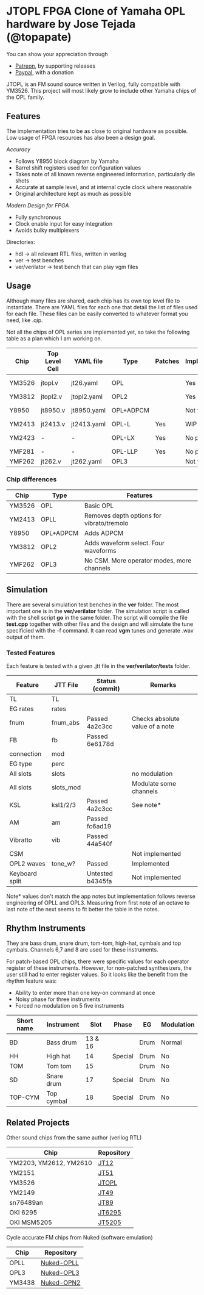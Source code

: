 # JTOPL FPGA Clone of Yamaha OPL hardware by Jose Tejada (@topapate)

You can show your appreciation through
* [Patreon](https://patreon.com/topapate), by supporting releases
* [Paypal](https://paypal.me/topapate), with a donation


JTOPL is an FM sound source written in Verilog, fully compatible with YM3526. This project will most likely grow to include other Yamaha chips of the OPL family.

## Features

The implementation tries to be as close to original hardware as possible. Low usage of FPGA resources has also been a design goal. 

*Accuracy*

* Follows Y8950 block diagram by Yamaha
* Barrel shift registers used for configuration values
* Takes note of all known reverse engineered information, particularly die shots
* Accurate at sample level, and at internal cycle clock where reasonable
* Original architecture kept as much as possible

*Modern Design for FPGA*

* Fully synchronous
* Clock enable input for easy integration
* Avoids bulky multiplexers

Directories:

* hdl -> all relevant RTL files, written in verilog
* ver -> test benches
* ver/verilator -> test bench that can play vgm files

## Usage

Although many files are shared, each chip has its own top level file to instantiate. There are YAML files for each one that detail the list of files used for each file. These files can be easily converted to whatever format you need, like .qip.

Not all the chips of OPL series are implemented yet, so take the following table as a plan which I am working on.

Chip    | Top Level Cell | YAML file   | Type        | Patches | Implemented  | Usage
--------|----------------|-------------|-------------|---------|--------------|-------
YM3526  |  jtopl.v       | jt26.yaml   | OPL         |         | Yes          | Bubble Bobble
YM3812  |  jtopl2.v      | jtopl2.yaml | OPL2        |         | Yes          | Robocop
Y8950   |  jt8950.v      | jt8950.yaml | OPL+ADPCM   |         | Not yet      | MSX-Audio
YM2413  |  jt2413.v      | jt2413.yaml | OPL-L       | Yes     | WIP          |
YM2423  |     -          |      -      | OPL-LX      | Yes     | No plans     | Atari ST FM cart
YMF281  |     -          |      -      | OPL-LLP     | Yes     | No plans     | Pachinko
YMF262  |  jt262.v       | jt262.yaml  | OPL3        |         | Not yet      |

### Chip differences

Chip     |  Type        | Features
---------|--------------|----------------------------------------
YM3526   | OPL          | Basic OPL
YM2413   | OPLL         | Removes depth options for vibrato/tremolo
Y8950    | OPL+ADPCM    | Adds ADPCM
YM3812   | OPL2         | Adds waveform select. Four waveforms
YMF262   | OPL3         | No CSM. More operator modes, more channels

## Simulation

There are several simulation test benches in the **ver** folder. The most important one is in the **ver/verilator** folder. The simulation script is called with the shell script **go** in the same folder. The script will compile the file **test.cpp** together with other files and the design and will simulate the tune specificied with the -f command. It can read **vgm** tunes and generate .wav output of them.

### Tested Features

Each feature is tested with a given .jtt file in the **ver/verilator/tests** folder.

Feature        | JTT File  | Status (commit) | Remarks
---------------|-----------|-----------------|--------
 TL            | TL        |                 |
 EG rates      | rates     |                 |
 fnum          | fnum_abs  | Passed 4a2c3cc  | Checks absolute value of a note
 FB            | fb        | Passed 6e6178d  |
 connection    | mod       |                 |
 EG type       | perc      |                 |
 All slots     | slots     |                 | no modulation
 All slots     | slots_mod |                 | Modulate some channels
 KSL           | ksl1/2/3  | Passed 4a2c3cc  | See note*
 AM            | am        | Passed fc6ad19  |
 Vibratto      | vib       | Passed 44a540f  |
 CSM           |           |                 | Not implemented
 OPL2 waves    | tone_w?   | Passed          | Implemented
 Keyboard split|           | Untested b4345fa| Not implemented

 Note* values don't match the app notes but implementation follows reverse engineering of OPLL and OPL3. Measuring from first note of an octave to last note of the next seems to fit better the table in the notes.

## Rhythm Instruments

They are bass drum, snare drum, tom-tom, high-hat, cymbals and top cymbals. Channels 6,7 and 8 are used for these instruments. 

For patch-based OPL chips, there were specific values for each operator register of these instruments. However, for non-patched synthesizers, the user still had to enter register values. So it looks like the benefit from the rhythm feature was:

* Ability to enter more than one key-on command at once
* Noisy phase for three instruments
* Forced no modulation on 5 five instruments

Short name | Instrument | Slot    | Phase   | EG   | Modulation |
-----------|------------|---------|---------|------|------------|
 BD        | Bass drum  | 13 & 16 |         | Drum | Normal     |
 HH        | High hat   | 14      | Special | Drum |   No       |
 TOM       | Tom tom    | 15      |         | Drum |   No       |
 SD        | Snare drum | 17      | Special | Drum |   No       |
 TOP-CYM   | Top cymbal | 18      | Special | Drum |   No       |

## Related Projects

Other sound chips from the same author (verilog RTL)

Chip                   | Repository
-----------------------|------------
YM2203, YM2612, YM2610 | [JT12](https://github.com/jotego/jt12)
YM2151                 | [JT51](https://github.com/jotego/jt51)
YM3526                 | [JTOPL](https://github.com/jotego/jtopl)
YM2149                 | [JT49](https://github.com/jotego/jt49)
sn76489an              | [JT89](https://github.com/jotego/jt89)
OKI 6295               | [JT6295](https://github.com/jotego/jt6295)
OKI MSM5205            | [JT5205](https://github.com/jotego/jt5205)

Cycle accurate FM chips from Nuked (software emulation)

Chip                |  Repository
--------------------|------------------------
OPLL                | [Nuked-OPLL](https://github.com/nukeykt/Nuked-OPLL)
OPL3                | [Nuked-OPL3](https://github.com/nukeykt/Nuked-OPL3) 
YM3438              | [Nuked-OPN2](https://github.com/nukeykt/Nuked-OPN2)
